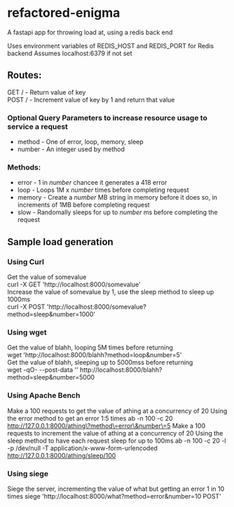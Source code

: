 # refactored-enigma
A fastapi app for throwing load at, using a redis back end

Uses environment variables of REDIS_HOST and REDIS_PORT for Redis backend
Assumes localhost:6379 if not set

## Routes: <br>
GET /<name> - Return value of key <name> <br>
POST /<name> - Increment value of key <name> by 1 and return that value <br>

### Optional Query Parameters to increase resource usage to service a request <br>
  * method - One of error, loop, memory, sleep <br>
  * number - An integer used by method <br>

### Methods: <br>
* error - 1 in _number_ chancee it generates a 418 error <br>
* loop - Loops 1M x _number_ times before completing request <br>
* memory - Create a _number_ MB string in memory before it does so, in increments of 1MB before completing request <br>
* slow - Randomally sleeps for up to _number_ ms before completing the request <br>

## Sample load generation <br>

### Using Curl <br>
Get the value of somevalue <br>
curl -X GET 'http://localhost:8000/somevalue' <br>
Increase the value of somevalue by 1, use the sleep method to sleep up 1000ms <br>
curl -X POST 'http://localhost:8000/somevalue?method=sleep&number=1000' <br>

### Using wget <br>
Get the value of blahh, looping 5M times before returning <br>
wget 'http://localhost:8000/blahh?method=loop&number=5' <br>
Get the value of blahh, sleeping up to 5000mss before returning <br>
wget -qO- --post-data '' http://localhost:8000/blahh?method=sleep&number=5000 <br>

### Using Apache Bench <br>
Make a 100 requests to get the value of athing at a concurrency of 20
Using the error method to get an error 1:5 times
ab -n 100 -c 20  http://127.0.0.1:8000/athing\?method\=error\&number\=5
Make a 100 requests to increment the value of athing at a concurrency of 20
Using the sleep method to have each request sleep for up to 100ms
ab -n 100 -c 20 -l -p /dev/null -T application/x-www-form-urlencoded http://127.0.0.1:8000/athing/sleep/100

### Using siege <br>
Siege the server, incrementing the value of what but getting an error 1 in 10 times
siege 'http://localhost:8000/what?method=error&number=10 POST'

